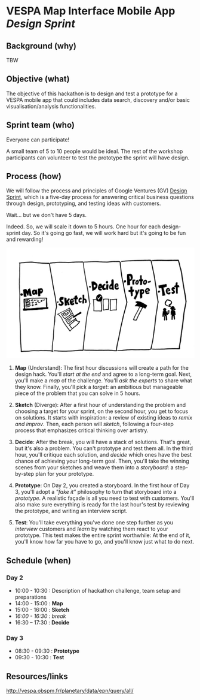 # VESPA Map Interface Mobile App *Design Sprint*

## Background (why)

TBW

## Objective (what)

The objective of this hackathon is to design and test a prototype for a VESPA mobile app that could includes data search, discovery and/or basic visualisation/analysis functionalities.

## Sprint team (who)

Everyone can participate!

A small team of 5 to 10 people would be ideal. The rest of the workshop participants can volunteer to test the prototype the sprint will have design.

## Process (how)

We will follow the process and principles of Google Ventures (GV) [Design Sprint](http://www.gv.com/sprint/), which is a five-day process for answering critical business questions through design, prototyping, and testing ideas with customers.

Wait... but we don't have 5 days.

Indeed. So, we will scale it down to 5 hours. One hour for each design-sprint day. So it's going go fast, we will work hard but it's going to be fun and rewarding!

![map-sketch-decide-prototype-test](/vespa-app-design/gv-design-sprint.png)

1. **Map** (Understand): The first hour discussions will create a path for the design hack. You'll *start at the end* and agree to a long-term goal. Next, you'll make a *map* of the challenge. You'll *ask the experts* to share what they know. Finally, you'll pick a *target*: an ambitious but manageable piece of the problem that you can solve in 5 hours.

2. **Sketch** (Diverge): After a first hour of understanding the problem and choosing a target for your sprint, on the second hour, you get to focus on solutions. It starts with inspiration: a review of existing ideas to *remix and improv*. Then, each person will *sketch*, following a four-step process that emphasizes critical thinking over artistry.

3. **Decide**: After the break, you will have a stack of solutions. That's great, but it's also a problem. You can't prototype and test them all. In the third hour, you'll critique each solution, and *decide* which ones have the best chance of achieving your long-term goal. Then, you'll take the winning scenes from your sketches and weave them into a *storyboard*: a step-by-step plan for your prototype.

4. **Prototype**: On Day 2, you created a storyboard. In the first hour of Day 3, you'll adopt a *"fake it"* philosophy to turn that storyboard into a *prototype*. A realistic façade is all you need to test with customers. You'll also make sure everything is ready for the last hour's test by reviewing the prototype, and writing an interview script.

5. **Test**: You'll take everything you've done one step further as you *interview* customers and *learn* by watching them react to your prototype. This test makes the entire sprint worthwhile: At the end of it, you'll know how far you have to go, and you'll know just what to do next.

## Schedule (when)

### Day 2

* 10:00 - 10:30 : Description of hackathon challenge, team setup and preparations
* 14:00 - 15:00 : **Map**
* 15:00 - 16:00 : **Sketch**
* *16:00 - 16:30 : break*
* 16:30 – 17:30 : **Decide**

### Day 3

* 08:30 - 09:30 : **Prototype**
* 09:30 - 10:30 : **Test**


## Resources/links

http://vespa.obspm.fr/planetary/data/epn/query/all/
